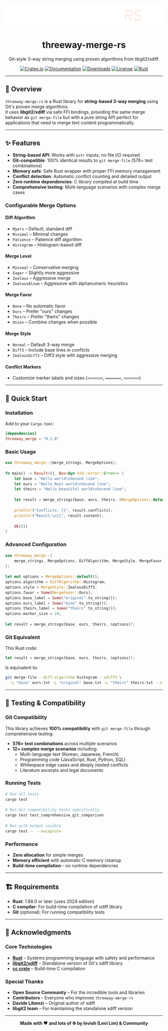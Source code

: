 <div align="center">
  <img src="./assets/banner.png" alt="3way merge"/>

# threeway-merge-rs

Git-style 3-way string merging using proven algorithms from libgit2/xdiff.

[![Crates.io](https://img.shields.io/crates/v/threeway_merge.svg)](https://crates.io/crates/threeway_merge)
[![Documentation](https://docs.rs/threeway_merge/badge.svg)](https://docs.rs/threeway_merge)
[![Downloads](https://img.shields.io/crates/d/threeway_merge.svg)](https://crates.io/crates/threeway_merge)
[![License](https://img.shields.io/badge/License-MIT-green.svg)](https://opensource.org/licenses/MIT)
[![Rust](https://img.shields.io/badge/rust-1.88.0+-orange.svg?logo=rust)](https://www.rust-lang.org/)

</div>

---

## 🌟 Overview

`threeway-merge-rs` is a Rust library for **string-based 3-way merging** using Git's proven merge algorithms.  
It uses **libgit2/xdiff** via safe FFI bindings, providing the same merge behavior as `git merge-file` but with a pure string API perfect for applications that need to merge text content programmatically.

---

## ✨ Features

- **String-based API**: Works with `&str` inputs, no file I/O required
- **Git-compatible**: 100% identical results to `git merge-file` (576+ test combinations)
- **Memory safe**: Safe Rust wrapper with proper FFI memory management
- **Conflict detection**: Automatic conflict counting and detailed output
- **Zero runtime dependencies**: C library compiled at build time
- **Comprehensive testing**: Multi-language scenarios with complex merge cases

### Configurable Merge Options

#### Diff Algorithm
- `Myers` – Default, standard diff
- `Minimal` – Minimal changes
- `Patience` – Patience diff algorithm
- `Histogram` – Histogram-based diff

#### Merge Level
- `Minimal` – Conservative merging
- `Eager` – Slightly more aggressive
- `Zealous` – Aggressive merge
- `ZealousAlnum` – Aggressive with alphanumeric heuristics

#### Merge Favor
- `None` – No automatic favor
- `Ours` – Prefer "ours" changes
- `Theirs` – Prefer "theirs" changes
- `Union` – Combine changes when possible

#### Merge Style
- `Normal` – Default 3-way merge
- `Diff3` – Include base lines in conflicts
- `ZealousDiff3` – Diff3 style with aggressive merging

#### Conflict Markers
- Customize marker labels and sizes (`<<<<<<<`, `=======`, `>>>>>>>`)

---

## 🚀 Quick Start

### Installation

Add to your `Cargo.toml`:

```toml
[dependencies]
threeway_merge = "0.1.0"
```

### Basic Usage

```rust
use threeway_merge::{merge_strings, MergeOptions};

fn main() -> Result<(), Box<dyn std::error::Error>> {
    let base = "Hello world\nSecond line";
    let ours = "Hello Rust world\nSecond line"; 
    let theirs = "Hello beautiful world\nSecond line";

    let result = merge_strings(base, ours, theirs, &MergeOptions::default())?;
    
    println!("Conflicts: {}", result.conflicts);
    println!("Result:\n{}", result.content);
    
    Ok(())
}
```

### Advanced Configuration

```rust
use threeway_merge::{
    merge_strings, MergeOptions, DiffAlgorithm, MergeStyle, MergeFavor
};

let mut options = MergeOptions::default();
options.algorithm = DiffAlgorithm::Histogram;
options.style = MergeStyle::ZealousDiff3;
options.favor = Some(MergeFavor::Ours);
options.base_label = Some("original".to_string());
options.ours_label = Some("mine".to_string());
options.theirs_label = Some("theirs".to_string());
options.marker_size = 10;

let result = merge_strings(base, ours, theirs, &options)?;
```

### Git Equivalent

This Rust code:
```rust
let result = merge_strings(base, ours, theirs, &options)?;
```

Is equivalent to:
```bash
git merge-file --diff-algorithm histogram --zdiff3 \
  -L "mine" ours.txt -L "original" base.txt -L "theirs" theirs.txt --stdout
```

---

## 🧪 Testing & Compatibility

### Git Compatibility
This library achieves **100% compatibility** with `git merge-file` through comprehensive testing:
- **576+ test combinations** across multiple scenarios
- **12+ complex merge scenarios** including:
  - Multi-language text (Korean, Japanese, French)
  - Programming code (JavaScript, Rust, Python, SQL)
  - Whitespace edge cases and deeply nested conflicts
  - Literature excerpts and legal documents

### Running Tests
```bash
# Run all tests
cargo test

# Run Git compatibility tests specifically
cargo test test_comprehensive_git_comparison

# Run with output visible
cargo test -- --nocapture
```

### Performance
- **Zero allocation** for simple merges
- **Memory efficient** with automatic C memory cleanup
- **Build-time compilation** - no runtime dependencies

---

## 🏗️ Requirements

- **Rust**: 1.88.0 or later (uses 2024 edition)
- **C compiler**: For build-time compilation of xdiff library
- **Git** (optional): For running compatibility tests

---

## 🙏 Acknowledgments

### Core Technologies
- [**Rust**](https://www.rust-lang.org/) – Systems programming language with safety and performance
- [**libgit2/xdiff**](https://github.com/libgit2/xdiff) – Standalone version of Git's xdiff library
- [**cc crate**](https://github.com/rust-lang/cc-rs) – Build-time C compilation

### Special Thanks
- **Open Source Community** – For the incredible tools and libraries
- **Contributors** – Everyone who improves `threeway-merge-rs`
- **Davide Libenzi** – Original author of xdiff
- **libgit2 team** – For maintaining the standalone xdiff version

---

<div align="center">
<b>Made with ♥️ and lots of ☕ by levish (Levi Lim) & Community</b>
</div>

